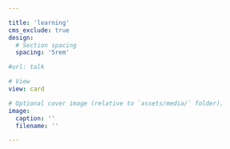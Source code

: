```yaml
---

title: 'learning'
cms_exclude: true
design:
  # Section spacing
  spacing: '5rem'

#url: talk

# View
view: card

# Optional cover image (relative to `assets/media/` folder).
image:
  caption: ''
  filename: ''

---
```

